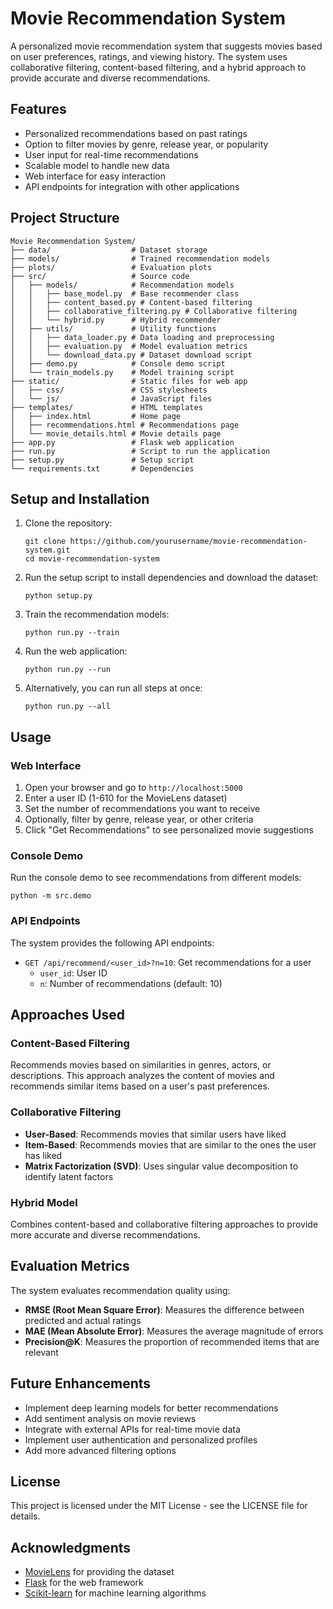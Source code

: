 # Movie Recommendation System

A personalized movie recommendation system that suggests movies based on user preferences, ratings, and viewing history. The system uses collaborative filtering, content-based filtering, and a hybrid approach to provide accurate and diverse recommendations.

## Features

- Personalized recommendations based on past ratings
- Option to filter movies by genre, release year, or popularity
- User input for real-time recommendations
- Scalable model to handle new data
- Web interface for easy interaction
- API endpoints for integration with other applications

## Project Structure

```
Movie Recommendation System/
├── data/                  # Dataset storage
├── models/                # Trained recommendation models
├── plots/                 # Evaluation plots
├── src/                   # Source code
│   ├── models/            # Recommendation models
│   │   ├── base_model.py  # Base recommender class
│   │   ├── content_based.py # Content-based filtering
│   │   ├── collaborative_filtering.py # Collaborative filtering
│   │   └── hybrid.py      # Hybrid recommender
│   ├── utils/             # Utility functions
│   │   ├── data_loader.py # Data loading and preprocessing
│   │   ├── evaluation.py  # Model evaluation metrics
│   │   └── download_data.py # Dataset download script
│   ├── demo.py            # Console demo script
│   └── train_models.py    # Model training script
├── static/                # Static files for web app
│   ├── css/               # CSS stylesheets
│   └── js/                # JavaScript files
├── templates/             # HTML templates
│   ├── index.html         # Home page
│   ├── recommendations.html # Recommendations page
│   └── movie_details.html # Movie details page
├── app.py                 # Flask web application
├── run.py                 # Script to run the application
├── setup.py               # Setup script
└── requirements.txt       # Dependencies
```

## Setup and Installation

1. Clone the repository:
   ```
   git clone https://github.com/yourusername/movie-recommendation-system.git
   cd movie-recommendation-system
   ```

2. Run the setup script to install dependencies and download the dataset:
   ```
   python setup.py
   ```

3. Train the recommendation models:
   ```
   python run.py --train
   ```

4. Run the web application:
   ```
   python run.py --run
   ```

5. Alternatively, you can run all steps at once:
   ```
   python run.py --all
   ```

## Usage

### Web Interface

1. Open your browser and go to `http://localhost:5000`
2. Enter a user ID (1-610 for the MovieLens dataset)
3. Set the number of recommendations you want to receive
4. Optionally, filter by genre, release year, or other criteria
5. Click "Get Recommendations" to see personalized movie suggestions

### Console Demo

Run the console demo to see recommendations from different models:
```
python -m src.demo
```

### API Endpoints

The system provides the following API endpoints:

- `GET /api/recommend/<user_id>?n=10`: Get recommendations for a user
  - `user_id`: User ID
  - `n`: Number of recommendations (default: 10)

## Approaches Used

### Content-Based Filtering

Recommends movies based on similarities in genres, actors, or descriptions. This approach analyzes the content of movies and recommends similar items based on a user's past preferences.

### Collaborative Filtering

- **User-Based**: Recommends movies that similar users have liked
- **Item-Based**: Recommends movies that are similar to the ones the user has liked
- **Matrix Factorization (SVD)**: Uses singular value decomposition to identify latent factors

### Hybrid Model

Combines content-based and collaborative filtering approaches to provide more accurate and diverse recommendations.

## Evaluation Metrics

The system evaluates recommendation quality using:

- **RMSE (Root Mean Square Error)**: Measures the difference between predicted and actual ratings
- **MAE (Mean Absolute Error)**: Measures the average magnitude of errors
- **Precision@K**: Measures the proportion of recommended items that are relevant

## Future Enhancements

- Implement deep learning models for better recommendations
- Add sentiment analysis on movie reviews
- Integrate with external APIs for real-time movie data
- Implement user authentication and personalized profiles
- Add more advanced filtering options

## License

This project is licensed under the MIT License - see the LICENSE file for details.

## Acknowledgments

- [MovieLens](https://grouplens.org/datasets/movielens/) for providing the dataset
- [Flask](https://flask.palletsprojects.com/) for the web framework
- [Scikit-learn](https://scikit-learn.org/) for machine learning algorithms 